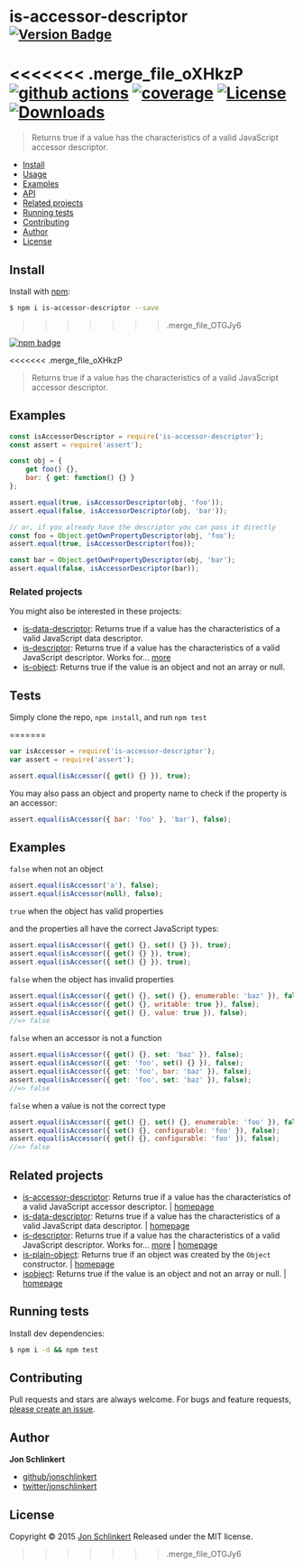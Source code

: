 # is-accessor-descriptor <sup>[![Version Badge][npm-version-svg]][package-url]</sup>

<<<<<<< .merge_file_oXHkzP
[![github actions][actions-image]][actions-url]
[![coverage][codecov-image]][codecov-url]
[![License][license-image]][license-url]
[![Downloads][downloads-image]][downloads-url]
=======
> Returns true if a value has the characteristics of a valid JavaScript accessor descriptor.

- [Install](#install)
- [Usage](#usage)
- [Examples](#examples)
- [API](#api)
- [Related projects](#related-projects)
- [Running tests](#running-tests)
- [Contributing](#contributing)
- [Author](#author)
- [License](#license)

## Install

Install with [npm](https://www.npmjs.com/):

```sh
$ npm i is-accessor-descriptor --save
```
>>>>>>> .merge_file_OTGJy6

[![npm badge][npm-badge-png]][package-url]

<<<<<<< .merge_file_oXHkzP
> Returns true if a value has the characteristics of a valid JavaScript accessor descriptor.

## Examples

```js
const isAccessorDescriptor = require('is-accessor-descriptor');
const assert = require('assert');

const obj = {
	get foo() {},
	bar: { get: function() {} }
};

assert.equal(true, isAccessorDescriptor(obj, 'foo'));
assert.equal(false, isAccessorDescriptor(obj, 'bar'));

// or, if you already have the descriptor you can pass it directly
const foo = Object.getOwnPropertyDescriptor(obj, 'foo');
assert.equal(true, isAccessorDescriptor(foo));

const bar = Object.getOwnPropertyDescriptor(obj, 'bar');
assert.equal(false, isAccessorDescriptor(bar));
```

### Related projects

You might also be interested in these projects:

* [is-data-descriptor](https://www.npmjs.com/package/is-data-descriptor): Returns true if a value has the characteristics of a valid JavaScript data descriptor.
* [is-descriptor](https://www.npmjs.com/package/is-descriptor): Returns true if a value has the characteristics of a valid JavaScript descriptor. Works for… [more](https://github.com/inspect-js/is-descriptor)
* [is-object](https://www.npmjs.com/package/is-object): Returns true if the value is an object and not an array or null.

## Tests
Simply clone the repo, `npm install`, and run `npm test`

[package-url]: https://npmjs.org/package/is-accessor-descriptor
[npm-version-svg]: https://versionbadg.es/inspect-js/is-accessor-descriptor.svg
[deps-svg]: https://david-dm.org/inspect-js/is-accessor-descriptor.svg
[deps-url]: https://david-dm.org/inspect-js/is-accessor-descriptor
[dev-deps-svg]: https://david-dm.org/inspect-js/is-accessor-descriptor/dev-status.svg
[dev-deps-url]: https://david-dm.org/inspect-js/is-accessor-descriptor#info=devDependencies
[npm-badge-png]: https://nodei.co/npm/is-accessor-descriptor.png?downloads=true&stars=true
[license-image]: https://img.shields.io/npm/l/is-accessor-descriptor.svg
[license-url]: LICENSE
[downloads-image]: https://img.shields.io/npm/dm/is-accessor-descriptor.svg
[downloads-url]: https://npm-stat.com/charts.html?package=is-accessor-descriptor
[codecov-image]: https://codecov.io/gh/inspect-js/is-accessor-descriptor/branch/main/graphs/badge.svg
[codecov-url]: https://app.codecov.io/gh/inspect-js/is-accessor-descriptor/
[actions-image]: https://img.shields.io/endpoint?url=https://github-actions-badge-u3jn4tfpocch.runkit.sh/inspect-js/is-accessor-descriptor
[actions-url]: https://github.com/inspect-js/is-accessor-descriptor/actions
=======
```js
var isAccessor = require('is-accessor-descriptor');
var assert = require('assert');

assert.equal(isAccessor({ get() {} }), true);
```

You may also pass an object and property name to check if the property is an accessor:

```js
assert.equal(isAccessor({ bar: 'foo' }, 'bar'), false);
```

## Examples

`false` when not an object

```js
assert.equal(isAccessor('a'), false);
assert.equal(isAccessor(null), false);
```

`true` when the object has valid properties

and the properties all have the correct JavaScript types:

```js
assert.equal(isAccessor({ get() {}, set() {} }), true);
assert.equal(isAccessor({ get() {} }), true);
assert.equal(isAccessor({ set() {} }), true);
```

`false` when the object has invalid properties

```js
assert.equal(isAccessor({ get() {}, set() {}, enumerable: 'baz' }), false);
assert.equal(isAccessor({ get() {}, writable: true }), false);
assert.equal(isAccessor({ get() {}, value: true }), false);
//=> false
```

`false` when an accessor is not a function

```js
assert.equal(isAccessor({ get() {}, set: 'baz' }), false);
assert.equal(isAccessor({ get: 'foo', set() {} }), false);
assert.equal(isAccessor({ get: 'foo', bar: 'baz' }), false);
assert.equal(isAccessor({ get: 'foo', set: 'baz' }), false);
//=> false
```

`false` when a value is not the correct type

```js
assert.equal(isAccessor({ get() {}, set() {}, enumerable: 'foo' }), false);
assert.equal(isAccessor({ set() {}, configurable: 'foo' }), false);
assert.equal(isAccessor({ get() {}, configurable: 'foo' }), false);
//=> false
```

## Related projects

* [is-accessor-descriptor](https://www.npmjs.com/package/is-accessor-descriptor): Returns true if a value has the characteristics of a valid JavaScript accessor descriptor. | [homepage](https://github.com/jonschlinkert/is-accessor-descriptor)
* [is-data-descriptor](https://www.npmjs.com/package/is-data-descriptor): Returns true if a value has the characteristics of a valid JavaScript data descriptor. | [homepage](https://github.com/jonschlinkert/is-data-descriptor)
* [is-descriptor](https://www.npmjs.com/package/is-descriptor): Returns true if a value has the characteristics of a valid JavaScript descriptor. Works for… [more](https://www.npmjs.com/package/is-descriptor) | [homepage](https://github.com/jonschlinkert/is-descriptor)
* [is-plain-object](https://www.npmjs.com/package/is-plain-object): Returns true if an object was created by the `Object` constructor. | [homepage](https://github.com/jonschlinkert/is-plain-object)
* [isobject](https://www.npmjs.com/package/isobject): Returns true if the value is an object and not an array or null. | [homepage](https://github.com/jonschlinkert/isobject)

## Running tests

Install dev dependencies:

```sh
$ npm i -d && npm test
```

## Contributing

Pull requests and stars are always welcome. For bugs and feature requests, [please create an issue](https://github.com/jonschlinkert/is-accessor-descriptor/issues/new).

## Author

**Jon Schlinkert**

* [github/jonschlinkert](https://github.com/jonschlinkert)
* [twitter/jonschlinkert](http://twitter.com/jonschlinkert)

## License

Copyright © 2015 [Jon Schlinkert](https://github.com/jonschlinkert)
Released under the MIT license.
>>>>>>> .merge_file_OTGJy6
